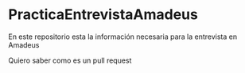 # PracticaEntrevistaAmadeus
En este repositorio esta la información necesaria para la entrevista en Amadeus


Quiero saber como es un pull request

